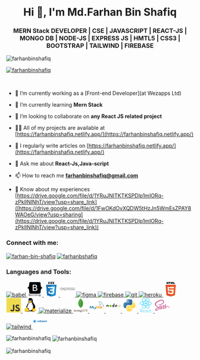   
<h1 align="center">Hi 👋, I'm Md.Farhan Bin Shafiq</h1>

<h3 align="center">MERN Stack DEVELOPER | CSE | JAVASCRIPT | REACT-JS | MONGO DB | NODE-JS | EXPRESS JS | HMTL5 | CSS3 |  BOOTSTRAP | TAILWIND |  FIREBASE</h3>

 

<p align="left"> <img src="https://komarev.com/ghpvc/?username=farhanbinshafiq&label=Profile%20views&color=0e75b6&style=flat" alt="farhanbinshafiq" /> </p>

<p align="left"> <a href="https://github.com/ryo-ma/github-profile-trophy"><img src="https://github-profile-trophy.vercel.app/?username=farhanbinshafiq" alt="farhanbinshafiq" /></a> </p>

<p align="left"> <a href="https://twitter.com/" target="blank"><img src="https://img.shields.io/twitter/follow/?logo=twitter&style=for-the-badge" alt="" /></a> </p>

- 🔭 I’m currently working as a [Front-end Developer](at Wezapps Ltd)

- 🌱 I’m currently learning **Mern Stack**

- 👯 I’m looking to collaborate on **any React JS related project**

- 👨‍💻 All of my projects are available at [https://farhanbinshafiq.netlify.app/](https://farhanbinshafiq.netlify.app/)

- 📝 I regularly write articles on [https://farhanbinshafiq.netlify.app/](https://farhanbinshafiq.netlify.app/)

- 💬 Ask me about **React-Js,Java-script**

- 📫 How to reach me **farhanbinshafiq@gmail.com**

- 📄 Know about my experiences [https://drive.google.com/file/d/1YRuJNITKTKSPDlp1mIORq-zPklININhT/view?usp=share_link]([https://drive.google.com/file/d/1FwOKdOvXQDW5tHzJn5WmEsZPAY8WAOeG/view?usp=sharing](https://drive.google.com/file/d/1YRuJNITKTKSPDlp1mIORq-zPklININhT/view?usp=share_link))

<h3 align="left">Connect with me:</h3>
<p align="left">
<a href="https://linkedin.com/in/farhan-bin-shafiq" target="blank"><img align="center" src="https://raw.githubusercontent.com/rahuldkjain/github-profile-readme-generator/master/src/images/icons/Social/linked-in-alt.svg" alt="farhan-bin-shafiq" height="30" width="40" /></a>
<a href="https://fb.com/farhanbshafiq" target="blank"><img align="center" src="https://raw.githubusercontent.com/rahuldkjain/github-profile-readme-generator/master/src/images/icons/Social/facebook.svg" alt="farhanbshafiq" height="30" width="40" /></a>
</p>

<h3 align="left">Languages and Tools:</h3>
<p align="left"> <a href="https://babeljs.io/" target="_blank" rel="noreferrer"> <img src="https://www.vectorlogo.zone/logos/babeljs/babeljs-icon.svg" alt="babel" width="40" height="40"/> </a> <a href="https://getbootstrap.com" target="_blank" rel="noreferrer"> <img src="https://raw.githubusercontent.com/devicons/devicon/master/icons/bootstrap/bootstrap-plain-wordmark.svg" alt="bootstrap" width="40" height="40"/> </a> <a href="https://www.w3schools.com/css/" target="_blank" rel="noreferrer"> <img src="https://raw.githubusercontent.com/devicons/devicon/master/icons/css3/css3-original-wordmark.svg" alt="css3" width="40" height="40"/> </a> <a href="https://expressjs.com" target="_blank" rel="noreferrer"> <img src="https://raw.githubusercontent.com/devicons/devicon/master/icons/express/express-original-wordmark.svg" alt="express" width="40" height="40"/> </a> <a href="https://www.figma.com/" target="_blank" rel="noreferrer"> <img src="https://www.vectorlogo.zone/logos/figma/figma-icon.svg" alt="figma" width="40" height="40"/> </a> <a href="https://firebase.google.com/" target="_blank" rel="noreferrer"> <img src="https://www.vectorlogo.zone/logos/firebase/firebase-icon.svg" alt="firebase" width="40" height="40"/> </a> <a href="https://git-scm.com/" target="_blank" rel="noreferrer"> <img src="https://www.vectorlogo.zone/logos/git-scm/git-scm-icon.svg" alt="git" width="40" height="40"/> </a> <a href="https://heroku.com" target="_blank" rel="noreferrer"> <img src="https://www.vectorlogo.zone/logos/heroku/heroku-icon.svg" alt="heroku" width="40" height="40"/> </a> <a href="https://www.w3.org/html/" target="_blank" rel="noreferrer"> <img src="https://raw.githubusercontent.com/devicons/devicon/master/icons/html5/html5-original-wordmark.svg" alt="html5" width="40" height="40"/> </a> <a href="https://developer.mozilla.org/en-US/docs/Web/JavaScript" target="_blank" rel="noreferrer"> <img src="https://raw.githubusercontent.com/devicons/devicon/master/icons/javascript/javascript-original.svg" alt="javascript" width="40" height="40"/> </a> <a href="https://www.linux.org/" target="_blank" rel="noreferrer"> <img src="https://raw.githubusercontent.com/devicons/devicon/master/icons/linux/linux-original.svg" alt="linux" width="40" height="40"/> </a> <a href="https://materializecss.com/" target="_blank" rel="noreferrer"> <img src="https://raw.githubusercontent.com/prplx/svg-logos/5585531d45d294869c4eaab4d7cf2e9c167710a9/svg/materialize.svg" alt="materialize" width="40" height="40"/> </a> <a href="https://www.mongodb.com/" target="_blank" rel="noreferrer"> <img src="https://raw.githubusercontent.com/devicons/devicon/master/icons/mongodb/mongodb-original-wordmark.svg" alt="mongodb" width="40" height="40"/> </a> <a href="https://www.mysql.com/" target="_blank" rel="noreferrer"> <img src="https://raw.githubusercontent.com/devicons/devicon/master/icons/mysql/mysql-original-wordmark.svg" alt="mysql" width="40" height="40"/> </a> <a href="https://nodejs.org" target="_blank" rel="noreferrer"> <img src="https://raw.githubusercontent.com/devicons/devicon/master/icons/nodejs/nodejs-original-wordmark.svg" alt="nodejs" width="40" height="40"/> </a> <a href="https://www.python.org" target="_blank" rel="noreferrer"> <img src="https://raw.githubusercontent.com/devicons/devicon/master/icons/python/python-original.svg" alt="python" width="40" height="40"/> </a> <a href="https://reactjs.org/" target="_blank" rel="noreferrer"> <img src="https://raw.githubusercontent.com/devicons/devicon/master/icons/react/react-original-wordmark.svg" alt="react" width="40" height="40"/> </a> <a href="https://sass-lang.com" target="_blank" rel="noreferrer"> <img src="https://raw.githubusercontent.com/devicons/devicon/master/icons/sass/sass-original.svg" alt="sass" width="40" height="40"/> </a> <a href="https://tailwindcss.com/" target="_blank" rel="noreferrer"> <img src="https://www.vectorlogo.zone/logos/tailwindcss/tailwindcss-icon.svg" alt="tailwind" width="40" height="40"/> </a> <a href="https://webpack.js.org" target="_blank" rel="noreferrer"> <img src="https://raw.githubusercontent.com/devicons/devicon/d00d0969292a6569d45b06d3f350f463a0107b0d/icons/webpack/webpack-original-wordmark.svg" alt="webpack" width="40" height="40"/> </a> </p>

<p><img align="left" src="https://github-readme-stats.vercel.app/api/top-langs?username=farhanbinshafiq&show_icons=true&locale=en&layout=compact" alt="farhanbinshafiq" /></p>

<p>&nbsp;<img align="center" src="https://github-readme-stats.vercel.app/api?username=farhanbinshafiq&show_icons=true&locale=en" alt="farhanbinshafiq" /></p>

<p><img align="center" src="https://github-readme-streak-stats.herokuapp.com/?user=farhanbinshafiq&" alt="farhanbinshafiq" /></p>
